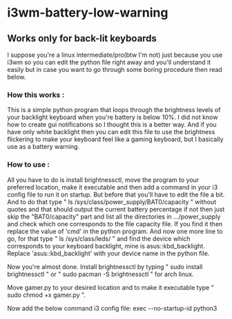 # i3wm-battery-low-warning
## Works only for back-lit keyboards

I suppose you're a linux intermediate/pro(btw I'm not) just because you use i3wm so you can edit the python file right away and you'll understand it easily but in case you want to go through some boring procedure then read below.

### How this works :
This is a simple python program that loops through the brightness levels of your backlight keyboard when you're battery is below 10%. I did not know how to create gui notifications so I thought this is a better way. 
And if you have only white backlight then you can edit this file to use the brightness flickering to make your keyboard feel like a gaming keyboard, but I basically use as a battery warning.

### How to use :
All you have to do is install brightnessctl, move the program to your preferred location, make it executable and then add a command in your i3 config file to run it on startup.
But before that you'll have to edit the file a bit. And to do that type " ls /sys/class/power_supply/BAT0/capacity " without quotes and that should output the current battery percentage if not then just skip the "BAT0/capacity" part and list all the directories in .../power_supply and check which one corresponds to the file capacity file.
If you find it then replace the value of 'cmd' in the python program.
And now one more line to go, for that type " ls /sys/class/leds/ " and find the device which corresponds to your keyboard backlight, mine is asus::kbd_backlight. Replace 'asus::kbd_backlight' with your device name in the python file.

Now you're almost done. Install brightnessctl by typing " sudo <your-pkg-manager> install brightnessctl " or
 " sudo pacman -S brightnessctl " for arch linux. 

Move gamer.py to your desired location and to make it executable type " sudo chmod +x gamer.py ".

Now add the below command i3 config file:
exec --no-startup-id python3 <location of gamer.py>
